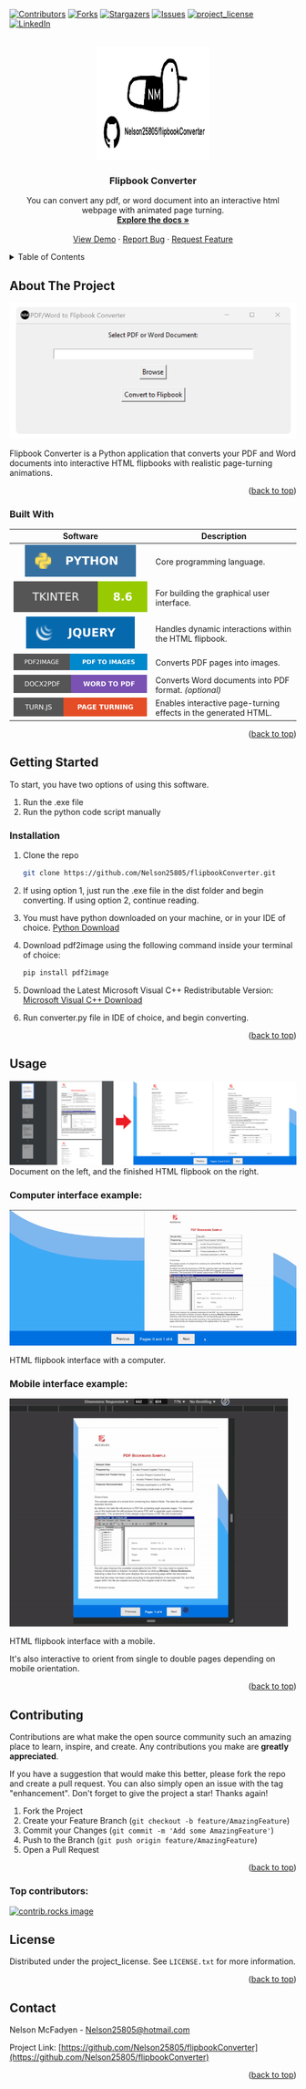 <!-- Improved compatibility of back to top link: See: https://github.com/othneildrew/Best-README-Template/pull/73 -->
<a id="readme-top"></a>

<!-- PROJECT SHIELDS -->
<!--
*** I'm using markdown "reference style" links for readability.
*** Reference links are enclosed in brackets [ ] instead of parentheses ( ).
*** See the bottom of this document for the declaration of the reference variables
*** for contributors-url, forks-url, etc. This is an optional, concise syntax you may use.
*** https://www.markdownguide.org/basic-syntax/#reference-style-links
-->
[![Contributors][contributors-shield]][contributors-url]
[![Forks][forks-shield]][forks-url]
[![Stargazers][stars-shield]][stars-url]
[![Issues][issues-shield]][issues-url]
[![project_license][license-shield]][license-url]
[![LinkedIn][linkedin-shield]][linkedin-url]

<!-- PROJECT LOGO -->
<br />
<div align="center">
  <a href="https://github.com/Nelson25805/flipbookConverter">
    <img src="GithubImages/logo.png" alt="Logo" width="200" height="200">
  </a>

<h3 align="center">Flipbook Converter</h3>



  <p align="center">
    You can convert any pdf, or word document into an interactive html webpage with animated page turning.
    <br />
    <a href="https://github.com/Nelson25805/flipbookConverter"><strong>Explore the docs »</strong></a>
    <br />
    <br />
    <a href="https://github.com/Nelson25805/flipbookConverter">View Demo</a>
    &middot;
    <a href="https://github.com/Nelson25805/flipbookConverter/issues/new?labels=bug&template=bug-report---.md">Report Bug</a>
    &middot;
    <a href="https://github.com/Nelson25805/flipbookConverter/issues/new?labels=enhancement&template=feature-request---.md">Request Feature</a>
  </p>
</div>

<!-- TABLE OF CONTENTS -->
<details>
  <summary>Table of Contents</summary>
  <ol>
    <li>
      <a href="#about-the-project">About The Project</a>
      <ul>
        <li><a href="#built-with">Built With</a></li>
      </ul>
    </li>
    <li>
      <a href="#getting-started">Getting Started</a>
      <ul>
        <li><a href="#installation">Installation</a></li>
      </ul>
    </li>
    <li><a href="#usage">Usage</a></li>
    <!-- <li><a href="#roadmap">Roadmap</a></li> -->
    <li><a href="#contributing">Contributing</a></li>
    <li><a href="#license">License</a></li>
    <li><a href="#contact">Contact</a></li>
  </ol>
</details>



<!-- ABOUT THE PROJECT -->
## About The Project

[![Project Name Screen Shot][project-screenshot]](https://example.com)

Flipbook Converter is a Python application that converts your PDF and Word documents into interactive HTML flipbooks with realistic page-turning animations.

<p align="right">(<a href="#readme-top">back to top</a>)</p>

### Built With

| Software | Description |
|:-----:|-------------|
| [![Python](GithubImages/pythonShield.svg)][Python-url] | Core programming language. |
| [![Tkinter](GithubImages/tkinterShield.svg)][Tkinter-url] | For building the graphical user interface. |
| [![jQuery](GithubImages/jQueryShield.svg)][JQuery-url] | Handles dynamic interactions within the HTML flipbook. |
| [![pdf2image](GithubImages/pdf2imageShield.svg)][pdf2image-url] | Converts PDF pages into images. |
| [![docx2pdf](GithubImages/docx2pdfShield.svg)][docx2pdf-url] | Converts Word documents into PDF format. *(optional)* |
| [![Turn.js](GithubImages/turnShield.svg)][turnjs-url] | Enables interactive page-turning effects in the generated HTML. |




<p align="right">(<a href="#readme-top">back to top</a>)</p>


<!-- GETTING STARTED -->
## Getting Started

To start, you have two options of using this software.
1) Run the .exe file
2) Run the python code script manually

### Installation

1. Clone the repo
   ```sh
   git clone https://github.com/Nelson25805/flipbookConverter.git
   ```
   
2. If using option 1, just run the .exe file in the dist folder and begin converting.
   If using option 2, continue reading.
   
3. You must have python downloaded on your machine, or in your IDE of choice.
   [Python Download](https://www.python.org/downloads/)

4. Download pdf2image using the following command inside your terminal of choice:
   ```sh
   pip install pdf2image
   ```
   
5. Download the Latest Microsoft Visual C++ Redistributable Version:
   [Microsoft Visual C++ Download](https://learn.microsoft.com/en-us/cpp/windows/latest-supported-vc-redist?view=msvc-170)

6. Run converter.py file in IDE of choice, and begin converting.

<p align="right">(<a href="#readme-top">back to top</a>)</p>



<!-- USAGE EXAMPLES -->
## Usage

[![Project Name Screen Shot][project-screenshot2]](https://example.com)
Document on the left, and the finished HTML flipbook on the right.


### Computer interface example:
[![Project Name Screen Shot][project-screenshot3]](https://example.com)

HTML flipbook interface with a computer.

### Mobile interface example:
[![Project Name Screen Shot][project-screenshot4]](https://example.com)

HTML flipbook interface with a mobile.

It's also interactive to orient from single to double pages depending on mobile orientation.

<p align="right">(<a href="#readme-top">back to top</a>)</p>



<!-- ROADMAP -->
<!--
## Roadmap

- [ ] Feature 1
- [ ] Feature 2
- [ ] Feature 3
    - [ ] Nested Feature

See the [open issues](https://github.com/Nelson25805/flipbookConverter/issues) for a full list of proposed features (and known issues).

<p align="right">(<a href="#readme-top">back to top</a>)</p>
-->



<!-- CONTRIBUTING -->
## Contributing

Contributions are what make the open source community such an amazing place to learn, inspire, and create. Any contributions you make are **greatly appreciated**.

If you have a suggestion that would make this better, please fork the repo and create a pull request. You can also simply open an issue with the tag "enhancement".
Don't forget to give the project a star! Thanks again!

1. Fork the Project
2. Create your Feature Branch (`git checkout -b feature/AmazingFeature`)
3. Commit your Changes (`git commit -m 'Add some AmazingFeature'`)
4. Push to the Branch (`git push origin feature/AmazingFeature`)
5. Open a Pull Request

<p align="right">(<a href="#readme-top">back to top</a>)</p>

### Top contributors:

<a href="https://github.com/Nelson25805/flipbookConverter/graphs/contributors">
  <img src="https://contrib.rocks/image?repo=Nelson25805/flipbookConverter" alt="contrib.rocks image" />
</a>



<!-- LICENSE -->
## License

Distributed under the project_license. See `LICENSE.txt` for more information.

<p align="right">(<a href="#readme-top">back to top</a>)</p>



<!-- CONTACT -->
## Contact

Nelson McFadyen <!-- - [@twitter_handle](https://twitter.com/twitter_handle) --> - Nelson25805@hotmail.com

Project Link: [https://github.com/Nelson25805/flipbookConverter](https://github.com/Nelson25805/flipbookConverter)

<p align="right">(<a href="#readme-top">back to top</a>)</p>


<!-- MARKDOWN LINKS & IMAGES -->
<!-- https://www.markdownguide.org/basic-syntax/#reference-style-links -->
[contributors-shield]: https://img.shields.io/github/contributors/Nelson25805/flipbookConverter.svg?style=for-the-badge
[contributors-url]: https://github.com/Nelson25805/flipbookConverter/graphs/contributors
[forks-shield]: https://img.shields.io/github/forks/Nelson25805/flipbookConverter.svg?style=for-the-badge
[forks-url]: https://github.com/Nelson25805/flipbookConverter/network/members
[stars-shield]: https://img.shields.io/github/stars/Nelson25805/flipbookConverter.svg?style=for-the-badge
[stars-url]: https://github.com/Nelson25805/flipbookConverter/stargazers
[issues-shield]: https://img.shields.io/github/issues/Nelson25805/flipbookConverter.svg?style=for-the-badge
[issues-url]: https://github.com/Nelson25805/flipbookConverter/issues
[license-shield]: https://img.shields.io/github/license/Nelson25805/flipbookConverter.svg?style=for-the-badge
[license-url]: https://github.com/Nelson25805/flipbookConverter/blob/master/LICENSE.txt
[linkedin-shield]: https://img.shields.io/badge/-LinkedIn-black.svg?style=for-the-badge&logo=linkedin&colorB=555
[linkedin-url]: https://www.linkedin.com/in/nelson-mcfadyen-806134133/

[project-Image]: GithubImages/projectImage.png

[project-screenshot]: GithubImages/projectImage.png
[project-screenshot2]: GithubImages/flipbookBeforeAfter.png
[project-screenshot3]: GithubImages/flipbookComputerExample.gif
[project-screenshot4]: GithubImages/flipbookMobileExample.gif



[JQuery.com]: https://img.shields.io/badge/jQuery-0769AD?style=for-the-badge&logo=jquery&logoColor=white
[JQuery-url]: https://jquery.com 


[Python-url]: https://www.python.org/downloads/
[Tkinter-url]: https://docs.python.org/3/library/tkinter.html
[JQuery-url]: https://jquery.com
[pdf2image-url]: https://github.com/Belval/pdf2image
[docx2pdf-url]: https://github.com/AlJohri/docx2pdf
[turnjs-url]: http://www.turnjs.com/

